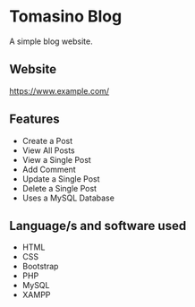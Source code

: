 # Tomasino Blog
A simple blog website.

## Website
https://www.example.com/

## Features
- Create a Post
- View All Posts
- View a Single Post
- Add Comment
- Update a Single Post
- Delete a Single Post
- Uses a MySQL Database

## Language/s and software used
- HTML
- CSS
- Bootstrap
- PHP
- MySQL
- XAMPP
